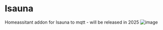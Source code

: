 # Isauna
Homeassitant addon for Isauna to mqtt - will be released in 2025
![image](https://github.com/user-attachments/assets/c25f7711-0903-4140-b1d2-c9623b670afc)
